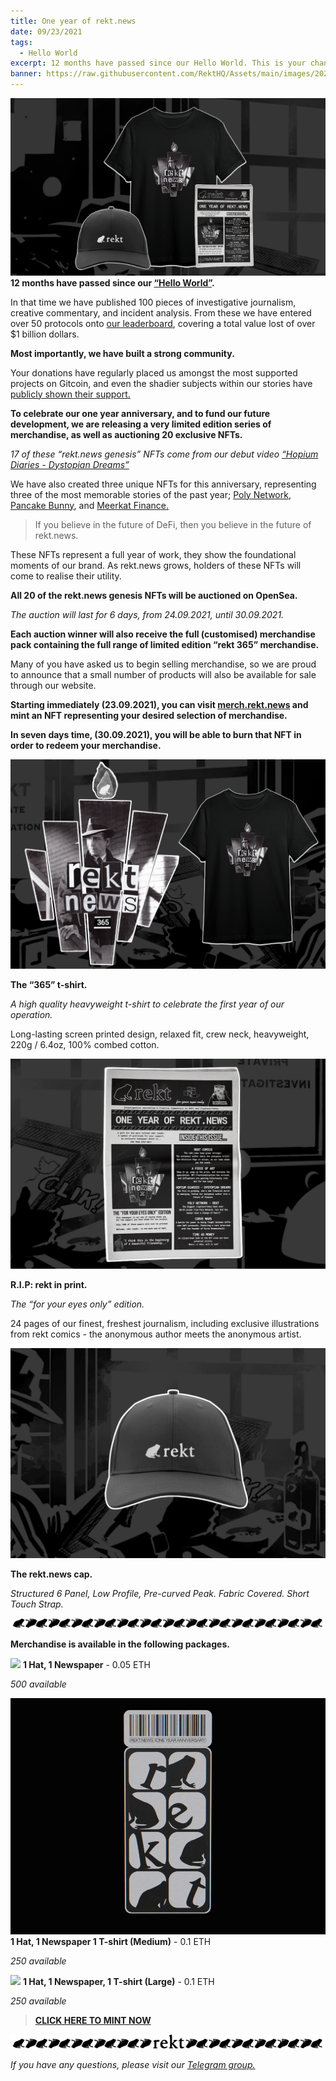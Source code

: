 ```yaml
---
title: One year of rekt.news
date: 09/23/2021
tags:
  - Hello World
excerpt: 12 months have passed since our Hello World. This is your chance to own a piece of rekt.news. Our anniversary auction sale is now live.
banner: https://raw.githubusercontent.com/RektHQ/Assets/main/images/2021/09/merch-header.png
---
```

![](https://raw.githubusercontent.com/RektHQ/Assets/main/images/2021/09/merch-header.png)
**12 months have passed since our [“Hello World”](https://www.rekt.news/helloworld/).** 

In that time we have published 100 pieces of investigative journalism, creative commentary, and incident analysis. From these we have entered over 50 protocols onto [our leaderboard](https://www.rekt.news/leaderboard/), covering a total value lost of over $1 billion dollars. 

**Most importantly, we have built a strong community.** 

Your donations have regularly placed us amongst the most supported projects on Gitcoin, and even the shadier subjects within our stories have [publicly shown their support.](https://twitter.com/RektHQ/status/1397195892327858181?s=20) 

**To celebrate our one year anniversary, and to fund our future development, we are releasing a very limited edition series of merchandise, as well as auctioning 20 exclusive NFTs.**

_17 of these “rekt.news genesis” NFTs come from our debut video [“Hopium Diaries - Dystopian Dreams”](https://www.youtube.com/watch?v=v1Z5BnBuFyE&t=1s)_  

We have also created three unique NFTs for this anniversary, representing three of the most memorable stories of the past year; [Poly Network](https://www.rekt.news/polynetwork-rekt/), [Pancake Bunny](https://twitter.com/RektHQ/status/1397195892327858181?s=20), and [Meerkat Finance.](https://www.rekt.news/meerkat-finance-bsc-rekt/)

>If you believe in the future of DeFi, then you believe in the future of rekt.news. 

These NFTs represent a full year of work, they show the foundational moments of our brand. As rekt.news grows, holders of these NFTs will come to realise their utility.

**All 20 of the rekt.news genesis NFTs will be auctioned on OpenSea.** 

_The auction will last for 6 days, from 24.09.2021, until 30.09.2021._

**Each auction winner will also receive the full (customised) merchandise pack containing the full range of limited edition “rekt 365” merchandise.**

Many of you have asked us to begin selling merchandise, so we are proud to announce that a small number of products will also be available for sale through our website.

**Starting immediately (23.09.2021), you can visit [merch.rekt.news](https://merch.rekt.news/) and mint an NFT representing your desired selection of merchandise.**

**In seven days time, (30.09.2021), you will be able to burn that NFT in order to redeem your merchandise.**

![](https://raw.githubusercontent.com/RektHQ/Assets/main/images/2021/09/merch-tshirt.png)

**The “365” t-shirt.**

_A high quality heavyweight t-shirt to celebrate the first year of our operation._ 

Long-lasting screen printed design, relaxed fit, crew neck, heavyweight, 220g / 6.4oz, 100% combed cotton.

![](https://raw.githubusercontent.com/RektHQ/Assets/main/images/2021/09/merch-newspaper.png)

**R.I.P: rekt in print.** 

_The “for your eyes only” edition._ 

24 pages of our finest, freshest journalism, including exclusive illustrations from rekt comics - the anonymous author meets the anonymous artist.

![](https://raw.githubusercontent.com/RektHQ/Assets/main/images/2021/09/merch-hat.png)

**The rekt.news cap.**

_Structured 6 Panel, Low Profile, Pre-curved Peak. Fabric Covered. Short Touch Strap._

![](https://raw.githubusercontent.com/RektHQ/Assets/main/images/2021/03/rekt-linebreak.png) 

**Merchandise is available in the following packages.**
  
![](https://raw.githubusercontent.com/RektHQ/Assets/main/images/2021/09/rr-hat-newspaper.gif) 
**1 Hat, 1 Newspaper** - 0.05 ETH

_500 available_

![](https://raw.githubusercontent.com/RektHQ/Assets/main/images/2021/09/rr-mediumshirt.gif) 
**1 Hat, 1 Newspaper 1 T-shirt (Medium)** - 0.1 ETH

_250 available_

![](https://raw.githubusercontent.com/RektHQ/Assets/main/images/2021/09/rr-largeshirt.gif) 
**1 Hat, 1 Newspaper, 1 T-shirt (Large)** - 0.1 ETH
 
_250 available_

>**[CLICK HERE TO MINT NOW](https://merch.rekt.news/)**

![](https://raw.githubusercontent.com/RektHQ/Assets/main/images/2021/03/rekt-text-linebreak.png) 

_If you have any questions, please visit our [Telegram group.](https://t.me/Rekt_HQ)_


